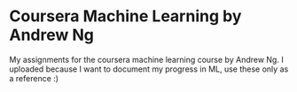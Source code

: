 # Coursera Machine Learning by Andrew Ng

My assignments for the coursera machine learning course by Andrew Ng. I uploaded because I want to document my progress in ML, use these only as a reference :)
